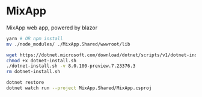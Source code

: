 # MixApp

MixApp web app, powered by blazor

```bash
yarn # OR npm install
mv ./node_modules/ ./MixApp.Shared/wwwroot/lib

wget https://dotnet.microsoft.com/download/dotnet/scripts/v1/dotnet-install.sh
chmod +x dotnet-install.sh
./dotnet-install.sh -v 8.0.100-preview.7.23376.3
rm dotnet-install.sh

dotnet restore
dotnet watch run --project MixApp.Shared/MixApp.csproj
```
